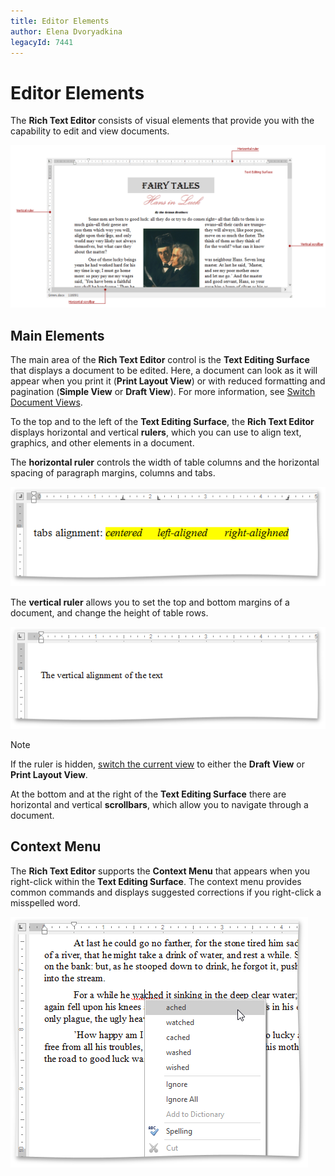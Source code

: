 ```yaml
---
title: Editor Elements
author: Elena Dvoryadkina
legacyId: 7441
---
```

# Editor Elements
The **Rich Text Editor** consists of visual elements that provide you with the capability to edit and view documents.

![RTEElementsOverView](../../../images/img121233.png)

## Main Elements
The main area of the **Rich Text Editor** control is the **Text Editing Surface** that displays a document to be edited. Here, a document can look as it will appear when you print it (**Print Layout View**) or with reduced formatting and pagination (**Simple View** or **Draft View**). For more information, see [Switch Document Views](../viewing-and-navigating/switch-document-views.md).

To the top and to the left of the **Text Editing Surface**, the **Rich Text Editor** displays horizontal and vertical **rulers**, which you can use to align text, graphics, and other elements in a document.

The **horizontal ruler** controls the width of table columns and the horizontal spacing of paragraph margins, columns and tabs.

![RTETabsAlignment](../../../images/img121322.png)

The **vertical ruler** allows you to set the top and bottom margins of a document, and change the height of table rows.

![RTEVerticalAlignment](../../../images/img121323.png)

> [!NOTE]
> If the ruler is hidden, [switch the current view](../viewing-and-navigating/switch-document-views.md) to either the **Draft View** or **Print Layout View**.

At the bottom and at the right of the **Text Editing Surface** there are horizontal and vertical **scrollbars**, which allow you to navigate through a document.

## Context Menu
The **Rich Text Editor** supports the **Context Menu** that appears when you right-click within the **Text Editing Surface**. The context menu provides common commands and displays suggested corrections if you right-click a misspelled word.

![RTESpellCheckingContextMenu](../../../images/img121326.png)